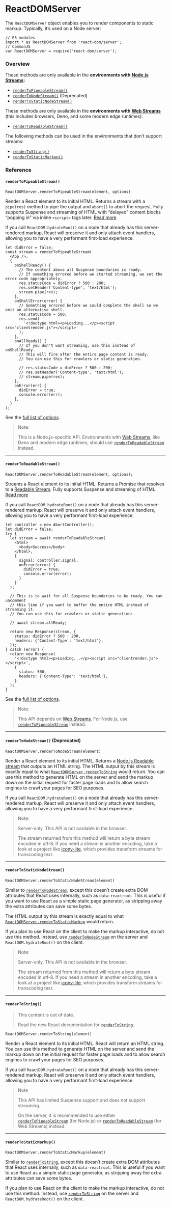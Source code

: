 # ReactDOMServer

The `ReactDOMServer` object enables you to render components to static markup. Typically, it’s used on a Node server:

```
// ES modules
import * as ReactDOMServer from 'react-dom/server';
// CommonJS
var ReactDOMServer = require('react-dom/server');
```

### Overview

These methods are only available in the **environments with** [**Node.js Streams**](https://nodejs.org/api/stream.html)**:**

* [`renderToPipeableStream()`](broken-reference)
* [`renderToNodeStream()`](broken-reference) (Deprecated)
* [`renderToStaticNodeStream()`](broken-reference)

These methods are only available in the **environments with** [**Web Streams**](https://developer.mozilla.org/en-US/docs/Web/API/Streams\_API) (this includes browsers, Deno, and some modern edge runtimes):

* [`renderToReadableStream()`](broken-reference)

The following methods can be used in the environments that don’t support streams:

* [`renderToString()`](broken-reference)
* [`renderToStaticMarkup()`](broken-reference)

### Reference

#### `renderToPipeableStream()`

```
ReactDOMServer.renderToPipeableStream(element, options)
```

Render a React element to its initial HTML. Returns a stream with a `pipe(res)` method to pipe the output and `abort()` to abort the request. Fully supports Suspense and streaming of HTML with “delayed” content blocks “popping in” via inline `<script>` tags later. [Read more](https://github.com/reactwg/react-18/discussions/37)

If you call `ReactDOM.hydrateRoot()` on a node that already has this server-rendered markup, React will preserve it and only attach event handlers, allowing you to have a very performant first-load experience.

```
let didError = false;
const stream = renderToPipeableStream(
  <App />,
  {
    onShellReady() {
      // The content above all Suspense boundaries is ready.
      // If something errored before we started streaming, we set the error code appropriately.
      res.statusCode = didError ? 500 : 200;
      res.setHeader('Content-type', 'text/html');
      stream.pipe(res);
    },
    onShellError(error) {
      // Something errored before we could complete the shell so we emit an alternative shell.
      res.statusCode = 500;
      res.send(
        '<!doctype html><p>Loading...</p><script src="clientrender.js"></script>'
      );
    },
    onAllReady() {
      // If you don't want streaming, use this instead of onShellReady.
      // This will fire after the entire page content is ready.
      // You can use this for crawlers or static generation.

      // res.statusCode = didError ? 500 : 200;
      // res.setHeader('Content-type', 'text/html');
      // stream.pipe(res);
    },
    onError(err) {
      didError = true;
      console.error(err);
    },
  }
);
```

See the [full list of options](https://github.com/facebook/react/blob/14c2be8dac2d5482fda8a0906a31d239df8551fc/packages/react-dom/src/server/ReactDOMFizzServerNode.js#L36-L46).

> Note:
>
> This is a Node.js-specific API. Environments with [Web Streams](https://developer.mozilla.org/en-US/docs/Web/API/Streams\_API), like Deno and modern edge runtimes, should use [`renderToReadableStream`](broken-reference) instead.

***

#### `renderToReadableStream()`

```
ReactDOMServer.renderToReadableStream(element, options);
```

Streams a React element to its initial HTML. Returns a Promise that resolves to a [Readable Stream](https://developer.mozilla.org/en-US/docs/Web/API/ReadableStream). Fully supports Suspense and streaming of HTML. [Read more](https://github.com/reactwg/react-18/discussions/127)

If you call `ReactDOM.hydrateRoot()` on a node that already has this server-rendered markup, React will preserve it and only attach event handlers, allowing you to have a very performant first-load experience.

```
let controller = new AbortController();
let didError = false;
try {
  let stream = await renderToReadableStream(
    <html>
      <body>Success</body>
    </html>,
    {
      signal: controller.signal,
      onError(error) {
        didError = true;
        console.error(error);
      }
    }
  );
  
  // This is to wait for all Suspense boundaries to be ready. You can uncomment
  // this line if you want to buffer the entire HTML instead of streaming it.
  // You can use this for crawlers or static generation:

  // await stream.allReady;

  return new Response(stream, {
    status: didError ? 500 : 200,
    headers: {'Content-Type': 'text/html'},
  });
} catch (error) {
  return new Response(
    '<!doctype html><p>Loading...</p><script src="clientrender.js"></script>',
    {
      status: 500,
      headers: {'Content-Type': 'text/html'},
    }
  );
}
```

See the [full list of options](https://github.com/facebook/react/blob/14c2be8dac2d5482fda8a0906a31d239df8551fc/packages/react-dom/src/server/ReactDOMFizzServerBrowser.js#L27-L35).

> Note:
>
> This API depends on [Web Streams](https://developer.mozilla.org/en-US/docs/Web/API/Streams\_API). For Node.js, use [`renderToPipeableStream`](broken-reference) instead.

***

#### `renderToNodeStream()` (Deprecated)

```
ReactDOMServer.renderToNodeStream(element)
```

Render a React element to its initial HTML. Returns a [Node.js Readable stream](https://nodejs.org/api/stream.html#stream\_readable\_streams) that outputs an HTML string. The HTML output by this stream is exactly equal to what [`ReactDOMServer.renderToString`](broken-reference) would return. You can use this method to generate HTML on the server and send the markup down on the initial request for faster page loads and to allow search engines to crawl your pages for SEO purposes.

If you call `ReactDOM.hydrateRoot()` on a node that already has this server-rendered markup, React will preserve it and only attach event handlers, allowing you to have a very performant first-load experience.

> Note:
>
> Server-only. This API is not available in the browser.
>
> The stream returned from this method will return a byte stream encoded in utf-8. If you need a stream in another encoding, take a look at a project like [iconv-lite](https://www.npmjs.com/package/iconv-lite), which provides transform streams for transcoding text.

***

#### `renderToStaticNodeStream()`

```
ReactDOMServer.renderToStaticNodeStream(element)
```

Similar to [`renderToNodeStream`](broken-reference), except this doesn’t create extra DOM attributes that React uses internally, such as `data-reactroot`. This is useful if you want to use React as a simple static page generator, as stripping away the extra attributes can save some bytes.

The HTML output by this stream is exactly equal to what [`ReactDOMServer.renderToStaticMarkup`](broken-reference) would return.

If you plan to use React on the client to make the markup interactive, do not use this method. Instead, use [`renderToNodeStream`](broken-reference) on the server and `ReactDOM.hydrateRoot()` on the client.

> Note:
>
> Server-only. This API is not available in the browser.
>
> The stream returned from this method will return a byte stream encoded in utf-8. If you need a stream in another encoding, take a look at a project like [iconv-lite](https://www.npmjs.com/package/iconv-lite), which provides transform streams for transcoding text.

***

#### `renderToString()`

> This content is out of date.
>
> Read the new React documentation for [`renderToString`](https://react.dev/reference/react-dom/server/renderToString).

```
ReactDOMServer.renderToString(element)
```

Render a React element to its initial HTML. React will return an HTML string. You can use this method to generate HTML on the server and send the markup down on the initial request for faster page loads and to allow search engines to crawl your pages for SEO purposes.

If you call `ReactDOM.hydrateRoot()` on a node that already has this server-rendered markup, React will preserve it and only attach event handlers, allowing you to have a very performant first-load experience.

> Note
>
> This API has limited Suspense support and does not support streaming.
>
> On the server, it is recommended to use either [`renderToPipeableStream`](broken-reference) (for Node.js) or [`renderToReadableStream`](broken-reference) (for Web Streams) instead.

***

#### `renderToStaticMarkup()`

```
ReactDOMServer.renderToStaticMarkup(element)
```

Similar to [`renderToString`](broken-reference), except this doesn’t create extra DOM attributes that React uses internally, such as `data-reactroot`. This is useful if you want to use React as a simple static page generator, as stripping away the extra attributes can save some bytes.

If you plan to use React on the client to make the markup interactive, do not use this method. Instead, use [`renderToString`](broken-reference) on the server and `ReactDOM.hydrateRoot()` on the client.

